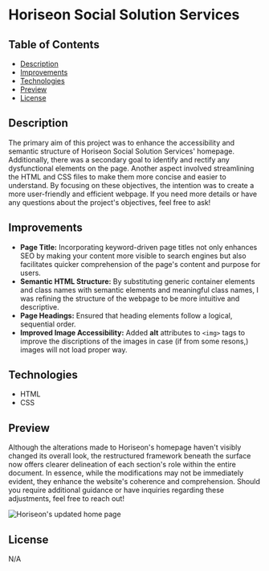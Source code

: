 # Horiseon Social Solution Services


## Table of Contents

* [Description](#description)
* [Improvements](#improvements)
* [Technologies](#technologies)
* [Preview](#preview)
* [License](#license)

## Description

The primary aim of this project was to enhance the accessibility and semantic structure of Horiseon Social Solution Services' homepage. Additionally, there was a secondary goal to identify and rectify any dysfunctional elements on the page. Another aspect involved streamlining the HTML and CSS files to make them more concise and easier to understand. By focusing on these objectives, the intention was to create a more user-friendly and efficient webpage. If you need more details or have any questions about the project's objectives, feel free to ask!

## Improvements

* **Page Title:** Incorporating keyword-driven page titles not only enhances SEO by making your content more visible to search engines but also facilitates quicker comprehension of the page's content and purpose for users. 
* **Semantic HTML Structure:** By substituting generic container elements and class names with semantic elements and meaningful class names, I was refining the structure of the webpage to be more intuitive and descriptive.
* **Page Headings:** Ensured that heading elements follow a logical, sequential order.
* **Improved Image Accessibility:** Added **alt** attributes to `<img>` tags to improve the discriptions of the images in case (if from some resons,) images will not load proper way.


## Technologies

* HTML
* CSS

## Preview

Although the alterations made to Horiseon's homepage haven't visibly changed its overall look, the restructured framework beneath the surface now offers clearer delineation of each section's role within the entire document. In essence, while the modifications may not be immediately evident, they enhance the website's coherence and comprehension. Should you require additional guidance or have inquiries regarding these adjustments, feel free to reach out!

![Horiseon's updated home page](./assets/screenshot/Horiseon_new.png)


## License

N/A